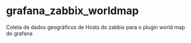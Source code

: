 # grafana_zabbix_worldmap
Coleta de dados geográficos de Hosts do zabbix para o plugin world map do grafana
